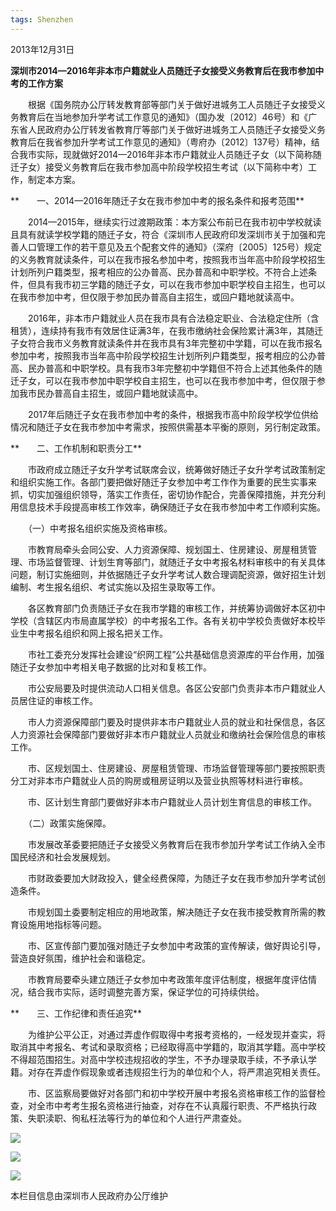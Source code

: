 ```yaml
---
tags: Shenzhen
---
```


2013年12月31日

**深圳市2014—2016年非本市户籍就业人员随迁子女接受义务教育后在我市参加中考的工作方案**

　　根据《国务院办公厅转发教育部等部门关于做好进城务工人员随迁子女接受义务教育后在当地参加升学考试工作意见的通知》（国办发〔2012〕46号）和《广东省人民政府办公厅转发省教育厅等部门关于做好进城务工人员随迁子女接受义务教育后在我省参加升学考试工作意见的通知》（粤府办〔2012〕137号）精神，结合我市实际，现就做好2014—2016年非本市户籍就业人员随迁子女（以下简称随迁子女）接受义务教育后在我市参加高中阶段学校招生考试（以下简称中考）工作，制定本方案。

**　　一、2014—2016年随迁子女在我市参加中考的报名条件和报考范围**

　　2014—2015年，继续实行过渡期政策：本方案公布前已在我市初中学校就读且具有就读学校学籍的随迁子女，符合《深圳市人民政府印发深圳市关于加强和完善人口管理工作的若干意见及五个配套文件的通知》（深府〔2005〕125号）规定的义务教育就读条件，可以在我市报名参加中考，按照我市当年高中阶段学校招生计划所列户籍类型，报考相应的公办普高、民办普高和中职学校。不符合上述条件，但具有我市初三学籍的随迁子女，可以在我市参加中职学校自主招生，也可以在我市参加中考，但仅限于参加民办普高自主招生，或回户籍地就读高中。

　　2016年，非本市户籍就业人员在我市具有合法稳定职业、合法稳定住所（含租赁），连续持有我市有效居住证满3年，在我市缴纳社会保险累计满3年，其随迁子女符合我市义务教育就读条件并在我市具有3年完整初中学籍，可以在我市报名参加中考，按照我市当年高中阶段学校招生计划所列户籍类型，报考相应的公办普高、民办普高和中职学校。具有我市3年完整初中学籍但不符合上述其他条件的随迁子女，可以在我市参加中职学校自主招生，也可以在我市参加中考，但仅限于参加我市民办普高自主招生，或回户籍地就读高中。

　　2017年后随迁子女在我市参加中考的条件，根据我市高中阶段学校学位供给情况和随迁子女在我市参加中考需求，按照供需基本平衡的原则，另行制定政策。

**　　二、工作机制和职责分工**

　　市政府成立随迁子女升学考试联席会议，统筹做好随迁子女升学考试政策制定和组织实施工作。各部门要把做好随迁子女参加中考工作作为重要的民生实事来抓，切实加强组织领导，落实工作责任，密切协作配合，完善保障措施，并充分利用信息技术手段提高审核工作效率，确保随迁子女在我市参加中考工作顺利实施。

　　（一）中考报名组织实施及资格审核。

　　市教育局牵头会同公安、人力资源保障、规划国土、住房建设、房屋租赁管理、市场监督管理、计划生育等部门，就随迁子女中考报名材料审核中的有关具体问题，制订实施细则，并依据随迁子女升学考试人数合理调配资源，做好招生计划编制、考生报名组织、考试实施以及招生录取等工作。

　　各区教育部门负责随迁子女在我市学籍的审核工作，并统筹协调做好本区初中学校（含辖区内市局直属学校）的中考报名工作。各有关初中学校负责做好本校毕业生中考报名组织和网上报名把关工作。

　　市社工委充分发挥社会建设“织网工程”公共基础信息资源库的平台作用，加强随迁子女参加中考相关电子数据的比对和复核工作。

　　市公安局要及时提供流动人口相关信息。各区公安部门负责非本市户籍就业人员居住证的审核工作。

　　市人力资源保障部门要及时提供非本市户籍就业人员的就业和社保信息，各区人力资源社会保障部门要做好非本市户籍就业人员就业和缴纳社会保险信息的审核工作。

　　市、区规划国土、住房建设、房屋租赁管理、市场监督管理等部门要按照职责分工对非本市户籍就业人员的购房或租房证明以及营业执照等材料进行审核。

　　市、区计划生育部门要做好非本市户籍就业人员计划生育信息的审核工作。

　　（二）政策实施保障。

　　市发展改革委要把随迁子女接受义务教育后在我市参加升学考试工作纳入全市国民经济和社会发展规划。

　　市财政委要加大财政投入，健全经费保障，为随迁子女在我市参加升学考试创造条件。

　　市规划国土委要制定相应的用地政策，解决随迁子女在我市接受教育所需的教育设施用地指标等问题。

　　市、区宣传部门要加强对随迁子女参加中考政策的宣传解读，做好舆论引导，营造良好氛围，维护社会和谐稳定。

　　市教育局要牵头建立随迁子女参加中考政策年度评估制度，根据年度评估情况，结合我市实际，适时调整完善方案，保证学位的可持续供给。

**　　三、工作纪律和责任追究**

　　为维护公平公正，对通过弄虚作假取得中考报考资格的，一经发现并查实，将取消其中考报名、考试和录取资格；已经取得高中学籍的，取消其学籍。高中学校不得超范围招生。对高中学校违规招收的学生，不予办理录取手续，不予承认学籍。对存在弄虚作假现象或者违规招生行为的单位和个人，将严肃追究相关责任。

　　市、区监察局要做好对各部门和初中学校开展中考报名资格审核工作的监督检查，对全市中考考生报名资格进行抽查，对存在不认真履行职责、不严格执行政策、失职渎职、徇私枉法等行为的单位和个人进行严肃查处。

[![](../../images/save.gif)](#)

[![](../../images/openpage.gif)](#)

[![](../../images/close.gif)](#)

本栏目信息由深圳市人民政府办公厅维护
